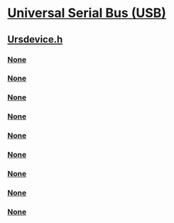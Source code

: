 # [Universal Serial Bus (USB)](../_usbref/index.md)
## [Ursdevice.h](index.md)
### [None](../ursdevice/nc-ursdevice-evt_urs_set_role.md)
### [None](../ursdevice/nf-ursdevice-ursdeviceinitialize.md)
### [None](../ursdevice/nf-ursdevice-ursdeviceinitinitialize.md)
### [None](../ursdevice/nf-ursdevice-ursioresourcelistappenddescriptor.md)
### [None](../ursdevice/nf-ursdevice-ursreporthardwareevent.md)
### [None](../ursdevice/nf-ursdevice-urssethardwareeventsupport.md)
### [None](../ursdevice/nf-ursdevice-urssetpohandle.md)
### [None](../ursdevice/nf-ursdevice-urs_config_init.md)
### [None](../ursdevice/ns-ursdevice-_urs_config.md)
